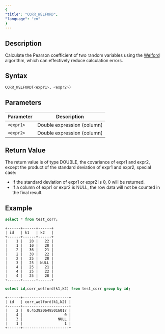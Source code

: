 ```yaml
---
{
"title": "CORR_WELFORD",
"language": "en"
}
---
```


## Description

Calculate the Pearson coefficient of two random variables using the [Welford](https://en.wikipedia.org/wiki/Algorithms_for_calculating_variance#Welford's_online_algorithm) algorithm, which can effectively reduce calculation errors.

## Syntax

```sql
CORR_WELFORD(<expr1>, <expr2>)
```

## Parameters

| Parameter | Description |
| -- | -- |
| `<expr1>` | Double expression (column) |
| `<expr2>` | Double expression (column) |

## Return Value

The return value is of type DOUBLE, the covariance of expr1 and expr2, except the product of the standard deviation of expr1 and expr2, special case:

- If the standard deviation of expr1 or expr2 is 0, 0 will be returned.
- If a column of expr1 or expr2 is NULL, the row data will not be counted in the final result.

## Example

```sql
select * from test_corr;
```

```text
+------+------+------+
| id   | k1   | k2   |
+------+------+------+
|    1 |   20 |   22 |
|    1 |   10 |   20 |
|    2 |   36 |   21 |
|    2 |   30 |   22 |
|    2 |   25 |   20 |
|    3 |   25 | NULL |
|    4 |   25 |   21 |
|    4 |   25 |   22 |
|    4 |   25 |   20 |
+------+------+------+
```

```sql
select id,corr_welford(k1,k2) from test_corr group by id;
```

```text
+------+---------------------+
| id   | corr_welford(k1,k2) |
+------+---------------------+
|    2 |  0.4539206495016017 |
|    4 |                   0 |
|    3 |                NULL |
|    1 |                   1 |
+------+---------------------+
```
